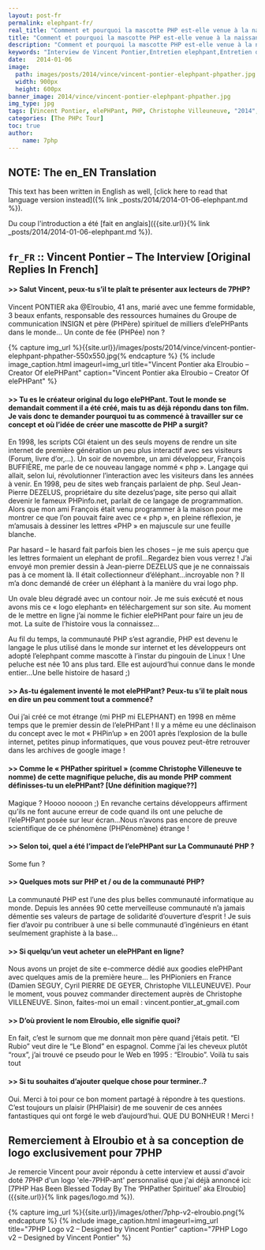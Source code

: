 ```yaml
---
layout: post-fr
permalink: elephpant-fr/
real_title: "Comment et pourquoi la mascotte PHP est-elle venue à la naissance? L'histoire secrète d'ElePHPant!"
title: "Comment et pourquoi la mascotte PHP est-elle venue à la naissance? L'histoire secrète d'ElePHPant!"
description: "Comment et pourquoi la mascotte PHP est-elle venue à la naissance? Quel est le secret derrière l'ElePHPant? Vincent Pontier révèle la vraie histoire."
keywords: "Interview de Vincent Pontier,Entretien elephpant,Entretien delephpant, Entretien avec vincent pontier, elroubio interview,elephpant interview,community,elephpant,elroubio"
date:   2014-01-06
image:
  path: images/posts/2014/vince/vincent-pontier-elephpant-phpather.jpg
  width: 900px
  height: 600px
banner_image: 2014/vince/vincent-pontier-elephpant-phpather.jpg
img_type: jpg
tags: [Vincent Pontier, elePHPant, PHP, Christophe Villeuneuve, "2014", fr_FR]
categories: [The PHPc Tour]
toc: true
author:
    name: 7php
---
```


## NOTE: The en_EN Translation

This text has been written in English as well, [click here to read that language version instead]({% link _posts/2014/2014-01-06-elephpant.md %}).

Du coup l'introduction a été [fait en anglais]({{site.url}}{% link _posts/2014/2014-01-06-elephpant.md %}).


## `fr_FR` :: Vincent Pontier – The Interview [Original Replies In French]

#### >> Salut Vincent, peux-tu s’il te plaît te présenter aux lecteurs de 7PHP?

Vincent PONTIER aka @Elroubio, 41 ans, marié avec une femme formidable, 3 beaux enfants, responsable des ressources humaines du Groupe de communication INSIGN et père (PHPère) spirituel de milliers d’elePHPants dans le monde… Un conte de fée (PHPée) non ?


{% capture img_url %}{{site.url}}/images/posts/2014/vince/vincent-pontier-elephpant-phpather-550x550.jpg{% endcapture %}
{% include image_caption.html imageurl=img_url title="Vincent Pontier aka Elroubio – Creator Of elePHPant" caption="Vincent Pontier aka Elroubio – Creator Of elePHPant" %}


#### >> Tu es le créateur original du logo elePHPant. Tout le monde se demandait comment il a été créé, mais tu as déjà répondu dans ton film. Je vais donc te demander pourquoi tu as commencé à travailler sur ce concept et où l’idée de créer une mascotte de PHP a surgit?

En 1998, les scripts CGI étaient un des seuls moyens de rendre un site internet de première génération un peu plus interactif avec ses visiteurs (Forum, livre d’or,…). Un soir de novembre, un ami développeur, François BUFFIÈRE, me parle de ce nouveau langage nommé « php ». Langage qui allait, selon lui, révolutionner l’interaction avec les visiteurs dans les années à venir. En 1998, peu de sites web français parlaient de php. Seul Jean-Pierre DEZELUS, propriétaire du site dezelus’page, site perso qui allait devenir le fameux PHPinfo.net, parlait de ce langage de programmation. Alors que mon ami François était venu programmer à la maison pour me montrer ce que l’on pouvait faire avec ce « php », en pleine réflexion, je m’amusais à dessiner les lettres «PHP » en majuscule sur une feuille blanche.

Par hasard – le hasard fait parfois bien les choses – je me suis aperçu que les lettres formaient un elephant de profil…Regardez bien vous verrez ! J’ai envoyé mon premier dessin à Jean-pierre DEZELUS que je ne connaissais pas à ce moment là. Il était collectionneur d’éléphant…incroyable non ? Il m’a donc demandé de créer un éléphant à la manière du vrai logo php.

Un ovale bleu dégradé avec un contour noir. Je me suis exécuté et nous avons mis ce « logo elephant» en téléchargement sur son site. Au moment de le mettre en ligne j’ai nomme le fichier elePHPant pour faire un jeu de mot. La suite de l’histoire vous la connaissez…

Au fil du temps, la communauté PHP s’est agrandie, PHP est devenu le langage le plus utilisé dans le monde sur internet et les développeurs ont adopté l’elephpant comme mascotte à l’instar du pingouin de Linux ! Une peluche est née 10 ans plus tard. Elle est aujourd’hui connue dans le monde entier…Une belle histoire de hasard ;)

#### >> As-tu également inventé le mot elePHPant? Peux-tu s’il te plaît nous en dire un peu comment tout a commencé?

Oui j’ai créé ce mot étrange (mi PHP mi ELEPHANT) en 1998 en même temps que le premier dessin de l’elePHPant ! Il y a même eu une déclinaison du concept avec le mot « PHPin’up » en 2001 après l’explosion de la bulle internet, petites pinup informatiques, que vous pouvez peut-être retrouver dans les archives de google image !

#### >> Comme le « PHPather spirituel » (comme Christophe Villeneuve te nomme) de cette magnifique peluche, dis au monde PHP comment définisses-tu un elePHPant? [Une définition magique??]

Magique ? Hoooo noooon ;)
En revanche certains développeurs affirment qu’ils ne font aucune erreur de code quand ils ont une peluche de l’elePHPant posée sur leur écran…Nous n’avons pas encore de preuve scientifique de ce phénomène (PHPénomène) étrange !

#### >> Selon toi, quel a été l’impact de l’elePHPant sur La Communauté PHP ?

Some fun ?

#### >> Quelques mots sur PHP et / ou de la communauté PHP?

La communauté PHP est l’une des plus belles communauté informatique au monde. Depuis les années 90 cette merveilleuse communauté n’a jamais démentie ses valeurs de partage de solidarité d’ouverture d’esprit ! Je suis fier d’avoir pu contribuer à une si belle communauté d’ingénieurs en étant seulmement graphiste à la base…

#### >> Si quelqu’un veut acheter un elePHPant en ligne?

Nous avons un projet de site e-commerce dédié aux goodies elePHPant avec quelques amis de la première heure… les PHPioniers en France (Damien SEGUY, Cyril PIERRE DE GEYER, Christophe VILLEUNEUVE). Pour le moment, vous pouvez commander directement auprès de Christophe VILLENEUVE. Sinon, faites-moi un email : vincent.pontier_at_gmail.com

#### >> D’où provient le nom Elroubio, elle signifie quoi?

En fait, c’est le surnom que me donnait mon père quand j’étais petit. “El Rubio” veut dire le “Le Blond” en espagnol. Comme j’ai les cheveux plutôt “roux”, j’ai trouvé ce pseudo pour le Web en 1995 : “Elroubio”. Voilà tu sais tout

#### >> Si tu souhaites d’ajouter quelque chose pour terminer..?

Oui. Merci à toi pour ce bon moment partagé à répondre à tes questions. C’est toujours un plaisir (PHPlaisir) de me souvenir de ces années fantastiques qui ont forgé le web d’aujourd’hui.
QUE DU BONHEUR ! Merci !




## Remerciement à Elroubio et à sa conception de logo exclusivement pour 7PHP

Je remercie Vincent pour avoir répondu à cette interview et aussi d'avoir doté 7PHP d'un logo 'ele-7PHP-ant' personnalisé que j'ai déjà annoncé ici: [7PHP Has Been Blessed Today By The ‘PHPather Spirituel’ aka Elroubio]({{site.url}}{% link pages/logo.md %}).

{% capture img_url %}{{site.url}}/images/other/7php-v2-elroubio.png{% endcapture %}
{% include image_caption.html imageurl=img_url title="7PHP Logo v2 – Designed by Vincent Pontier" caption="7PHP Logo v2 – Designed by Vincent Pontier" %}